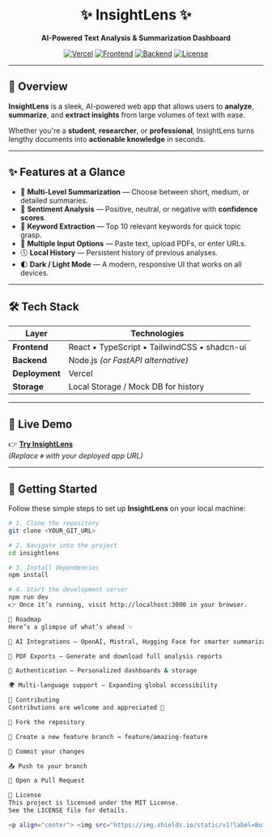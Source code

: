 

<!-- Project Title -->
<h1 align="center">✨ InsightLens ✨</h1>

<p align="center">
  <strong>AI-Powered Text Analysis & Summarization Dashboard</strong>
</p>

<!-- Badges -->
<p align="center">
  <a href="#"><img src="https://img.shields.io/badge/Deployed%20on-Vercel-black?style=flat&logo=vercel" alt="Vercel"/></a>
  <a href="#"><img src="https://img.shields.io/badge/Frontend-React%20%2B%20TypeScript-61DAFB?logo=react" alt="Frontend"/></a>
  <a href="#"><img src="https://img.shields.io/badge/Backend-Node.js%20%7C%20FastAPI-green?logo=node.js" alt="Backend"/></a>
  <a href="#"><img src="https://img.shields.io/badge/license-MIT-blue.svg" alt="License"/></a>
</p>

---

## 🌟 Overview

**InsightLens** is a sleek, AI-powered web app that allows users to **analyze**, **summarize**, and **extract insights** from large volumes of text with ease.  

Whether you're a **student**, **researcher**, or **professional**, InsightLens turns lengthy documents into **actionable knowledge** in seconds.

---

## ✨ Features at a Glance

- 🧠 **Multi-Level Summarization** — Choose between short, medium, or detailed summaries.  
- 💬 **Sentiment Analysis** — Positive, neutral, or negative with **confidence scores**.  
- 🔑 **Keyword Extraction** — Top 10 relevant keywords for quick topic grasp.  
- 📂 **Multiple Input Options** — Paste text, upload PDFs, or enter URLs.  
- 🕓 **Local History** — Persistent history of previous analyses.  
- 🌓 **Dark / Light Mode** — A modern, responsive UI that works on all devices.

---

## 🛠 Tech Stack

| Layer        | Technologies                                                  |
|-------------|-----------------------------------------------------------------|
| **Frontend** | React • TypeScript • TailwindCSS • shadcn-ui                   |
| **Backend**  | Node.js *(or FastAPI alternative)*                             |
| **Deployment** | Vercel                                                    |
| **Storage** | Local Storage / Mock DB for history                             |

---

## 🚀 Live Demo

👉 [**Try InsightLens**](#)  
*(Replace `#` with your deployed app URL)*

---

## 🚀 Getting Started

Follow these simple steps to set up **InsightLens** on your local machine:

```bash
# 1. Clone the repository
git clone <YOUR_GIT_URL>

# 2. Navigate into the project
cd insightlens

# 3. Install dependencies
npm install

# 4. Start the development server
npm run dev
👉 Once it’s running, visit http://localhost:3000 in your browser.

🧭 Roadmap
Here’s a glimpse of what’s ahead ✨

🔌 AI Integrations — OpenAI, Mistral, Hugging Face for smarter summarization

📄 PDF Exports — Generate and download full analysis reports

🔐 Authentication — Personalized dashboards & storage

🌍 Multi-language support — Expanding global accessibility

🤝 Contributing
Contributions are welcome and appreciated 🙌

🍴 Fork the repository

🌿 Create a new feature branch → feature/amazing-feature

🧪 Commit your changes

📤 Push to your branch

🔁 Open a Pull Request

📄 License
This project is licensed under the MIT License.
See the LICENSE file for details.

<p align="center"> <img src="https://img.shields.io/static/v1?label=Built%20With&message=React%20%7C%20TypeScript%20%7C%20AI&color=6A5ACD&style=for-the-badge&logo=react" alt="Built With"/> </p> <p align="center"> 💜 <strong>Made with love, logic & a dash of AI magic ✨</strong> </p> ```
